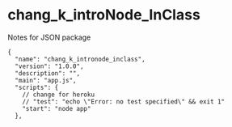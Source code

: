 # chang_k_introNode_InClass

Notes for JSON package

```
{
  "name": "chang_k_intronode_inclass",
  "version": "1.0.0",
  "description": "",
  "main": "app.js",
  "scripts": {
    // change for heroku
    // "test": "echo \"Error: no test specified\" && exit 1"
    "start": "node app"
  },

```

